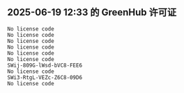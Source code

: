 ## 2025-06-19 12:33 的 GreenHub 许可证
```
No license code
No license code
No license code
No license code
No license code
No license code
SWij-809G-lWsd-bVC8-FEE6
No license code
SWi3-RtgL-VEZc-Z6C8-09D6
No license code
```
